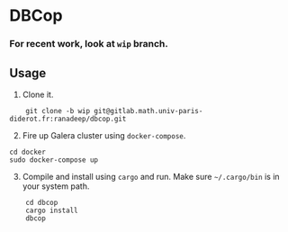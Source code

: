 # DBCop

### __For recent work, look at `wip` branch.__

## Usage

1.  Clone it.
```
    git clone -b wip git@gitlab.math.univ-paris-diderot.fr:ranadeep/dbcop.git
```

2. Fire up Galera cluster using  `docker-compose`.
```
cd docker
sudo docker-compose up
```

3.  Compile and install using `cargo` and run.
    Make sure `~/.cargo/bin` is in your system path.
```
    cd dbcop
    cargo install
    dbcop
```
